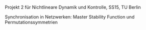 Projekt 2 für Nichtlineare Dynamik und Kontrolle, SS15, TU Berlin

Synchronisation in Netzwerken: Master Stability Function und
Permutationssymmetrien

